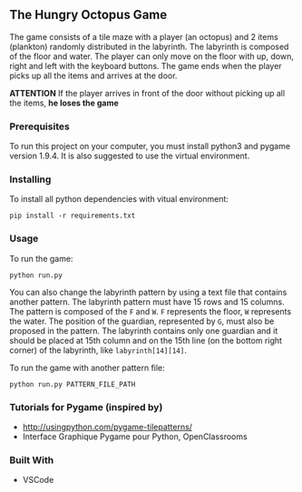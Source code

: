 ## The Hungry Octopus Game

The game consists of a tile maze with a player (an octopus) and 2 items (plankton) randomly distributed in the labyrinth. The labyrinth is composed of the floor and water. The player can only move on the floor with up, down, right and left with the keyboard buttons. The game ends when the player picks up all the items and arrives at the door. 

**ATTENTION** If the player arrives in front of the door without picking up all the items, **he loses the game**  

### Prerequisites

To run this project on your computer, you must install python3 and pygame version 1.9.4. It is also suggested to use the virtual environment.   

### Installing

To install all python dependencies with vitual environment:
```
pip install -r requirements.txt
```

### Usage

To run the game: 

```
python run.py
```

You can also change the labyrinth pattern by using a text file that contains another pattern. The labyrinth pattern must have 15 rows and 15 columns. The pattern is composed of the `F` and `W`. `F` represents the floor, `W` represents the water. The position of the guardian, represented by `G`, must also be proposed in the pattern. The labyrinth contains only one guardian and it should be placed at 15th column and on the 15th line (on the bottom right corner) of the labyrinth, like `labyrinth[14][14]`.  

To run the game with another pattern file: 
```
python run.py PATTERN_FILE_PATH
```

### Tutorials for Pygame (inspired by)
* http://usingpython.com/pygame-tilepatterns/
* Interface Graphique Pygame pour Python, OpenClassrooms


### Built With
* VSCode
